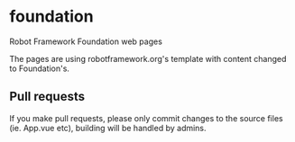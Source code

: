 # foundation
Robot Framework Foundation web pages

The pages are using robotframework.org's template with content changed to Foundation's.

## Pull requests
If you make pull requests, please only commit changes to the source files (ie. App.vue etc), building will be handled by admins.
